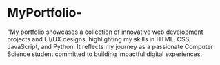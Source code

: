 # MyPortfolio-
"My portfolio showcases a collection of innovative web development projects and UI/UX designs, highlighting my skills in HTML, CSS, JavaScript, and Python. It reflects my journey as a passionate Computer Science student committed to building impactful digital experiences.
